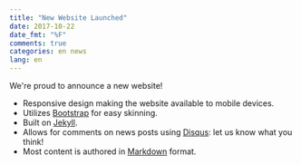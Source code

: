 ```yaml
---
title: "New Website Launched"
date: 2017-10-22
date_fmt: "%F"
comments: true
categories: en news
lang: en
---
```

We're proud to announce a new website!

* Responsive design making the website available to mobile devices.
* Utilizes [Bootstrap][] for easy skinning.
* Built on [Jekyll][].
* Allows for comments on news posts using
  [Disqus](https://disqus.com): let us know what you think!
* Most content is authored in [Markdown][] format.

[Bootstrap]: http://getbootstrap.com/
[Jekyll]: http://jekyllrb.com/
[Markdown]: http://daringfireball.net/projects/markdown/
[LESS]: http://lesscss.org/
